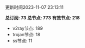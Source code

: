更新时间2023-11-07 23:13:11

**总订阅: 73**
**总节点: 773**
**有效节点: 218**
- v2ray节点: 189
- trojan节点: 18
- ss节点: 11
